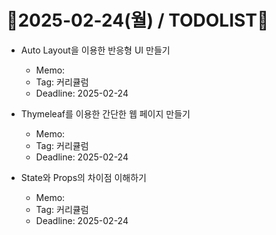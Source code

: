 # 📝2025-02-24(월) / TODOLIST📝
- Auto Layout을 이용한 반응형 UI 만들기
  - Memo: 
  - Tag: 커리큘럼
  - Deadline: 2025-02-24

- Thymeleaf를 이용한 간단한 웹 페이지 만들기
  - Memo: 
  - Tag: 커리큘럼
  - Deadline: 2025-02-24

- State와 Props의 차이점 이해하기
  - Memo: 
  - Tag: 커리큘럼
  - Deadline: 2025-02-24
